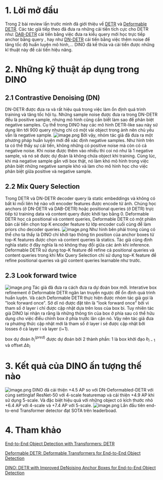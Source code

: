 # 1. Lời mở đầu
Trong 2 bài review lần trước mình đã giới thiệu về [DETR](https://viblo.asia/p/paper-explain-object-detection-with-transfromer-detr-eW65GpmjKDO) và [Deformable DETR](https://viblo.asia/p/paper-explain-deformable-detr-transformer-kieu-moi-cho-bai-toan-object-detection-maGK7NGM5j2).  Các tác giả tiếp theo đã đưa ra những cải tiến tích cực cho DETR như: [DAB-DETR](https://arxiv.org/pdf/2201.12329.pdf) cải tiến bằng việc đưa ra kiểu query mới học trực tiếp anchor bằng query , hay như [DN-DETR](https://arxiv.org/pdf/2203.01305.pdf) cải tiến bằng việc thêm noise để tăng tốc độ huấn luyện mô hình,... DINO đã kế thừa và cải tiến được những kĩ thuật này để cải tiến hiệu năng.
# 2. Những kỹ thuật áp dụng trong DINO
## 2.1 Contrastive Denoising (DN)
DN-DETR được đưa ra và rất hiệu quả trong việc làm ổn định quá trình training và tăng tốc hội tụ. Những sample noise được đưa ra trong DN-DETR đều là positive sample, nhưng mô hình cũng cần biết làm sao để phân biệt negative samples. Cụ thể trong DINO hay các mô hình DETR-like sau này sử dụng lên tới 900 query nhưng chỉ có một vài object trong ảnh nên chủ yếu vẫn là negative sample.
![image.png](https://images.viblo.asia/e88912e9-0594-415d-ab30-7abb366daf1a.png)
Bởi vậy, nhóm tác giả đã đưa ra một phương pháp huấn luyện mới để xác định negative samples. Như hình trên ta có thể thấy sự cải tiến, không những có positive noise mà còn có cả negative noise. Khi noise được thêm vào nhiều thì coi nó như là 1 negative sample, và nó sẽ được dự đoán là không chứa object khi training. Cùng lúc, khi mà negative sample gần với box thật, nó làm khó mô hình trong việc phân biệt những negative sample khó và làm cho mô hình học cho việc phân biệt giữa positive và negative sample. 
## 2.2 Mix Query Selection
Trong DETR và DN-DETR decoder query là static embeddings và không có bất kì mối liên hệ nào với encoder features được encode từ ảnh. Chúng học anchors (ở DN-DETR và DAB-DETR) hoặc positional queries (ở DETR) trực tiếp từ training data và content query được khởi tạo bằng 0. Deformable DETR học cả positional và content queries, Deformable DETR có một phiên bản cải tiến chọn top K encoder feature từ lớp encoder cuối cùng để làm priors cho decoder queries. 
![image.png](https://images.viblo.asia/a410be3d-8127-4a5e-9e61-4f2deef1b24d.png)
Như hình bên phải trong cùng có thể cho ta thấy là DINO chỉ khởi tạo thông tin position của anchor boxes từ top-K features được chọn và content queries là statics. Tác giả cũng định nghĩa static ở đây nghĩa là nó không thay đổi giữa các ảnh khi inference. Deformable DETR sử dụng top-K feature để refine cả positional queries và content queries trong khi Mix Query Selection chỉ sử dụng top-K feature để refine positional queries và giữ content queries learnable như trước.
## 2.3 Look forward twice
![image.png](https://images.viblo.asia/f1d60dd3-9096-41d9-bce8-5c71a780a064.png)
Tác giả đã đưa ra cách đưa ra dự đoán box mới. Interative box refinement ở Deformable DETR ngăn lan truyền ngược để ổn định quá trình huấn luyện. Và cách Deformable DETR thực hiện được nhóm tác giả gọi là "look forward once". Sở dĩ nó được đặt tên là "look forward once" bởi vì tham số ở layer i chỉ được cập nhật dựa trên loss của box bi. Tuy nhiên tác giả DINO lại nhận ra rằng là những thông tin của box ở phía sau có thể hữu dụng cho việc điều chỉnh box ở phía trước lân cận nó. Vậy nên tác giả đưa ra phương thức cập nhật mới là tham số ở layer i sẽ được cập nhật bởi losses ở cả layer i và layer (i+1).

box dự đoán $b_i^{(pred)}$ được dự đoán bởi 2 thành phần: 1 là box khởi đạo $b_{i-1}$ và offset $\Delta b_i$
# 3. Kết quả của DINO ấn tượng thế nào
![image.png](https://images.viblo.asia/06c0fbb0-770d-4eb5-87e5-0f2b86fccc88.png)
DINO đã cải thiện +4.5 AP so với DN-Deformabled-DETR với cùng settinglaf ResNet-50 với 4-scale featuremap và cải thiện +4.9 AP khi sử dụng 5-scale. Và đặc biệt hiệu quả với những object có kích thước nhỏ +6.4 AP với 4-scale và +7.4 AP với 5-scale.
![image.png](https://images.viblo.asia/052efdcf-dc78-4cdc-8bc3-8e82c2a839cd.png)
Lần đầu tiên end-to-end Transformer detector đạt SOTA trên leaderboad. 
# 4. Tham khảo
[End-to-End Object Detection with Transformers: DETR](https://arxiv.org/pdf/2005.12872)

[Deformable DETR: Deformable Transformers for End-to-End Object Detection](https://arxiv.org/pdf/2010.04159)

[DINO: DETR with Improved DeNoising Anchor Boxes for End-to-End Object Detection](https://arxiv.org/pdf/2203.03605)